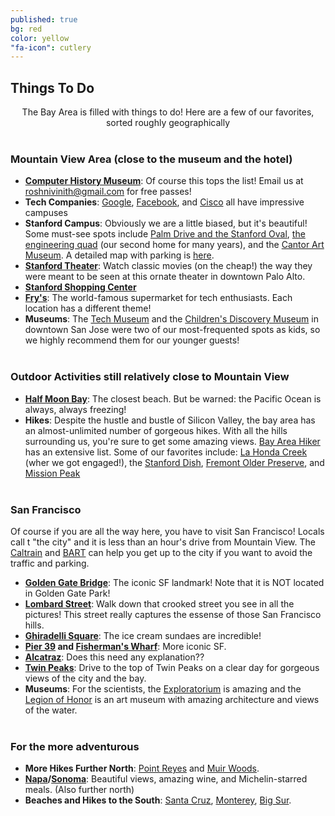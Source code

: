 ```yaml
---
published: true
bg: red
color: yellow
"fa-icon": cutlery
---
```























## Things To Do

<center>The Bay Area is filled with things to do!  Here are a few of our favorites, sorted roughly geographically<br><br></center>

### Mountain View Area (close to the museum and the hotel) <br>
- **[Computer History Museum](http://www.computerhistory.org/)**:  Of course this tops the list!  Email us at roshnivinith@gmail.com for free passes! <br>
- **Tech Companies**:  [Google](https://goo.gl/maps/bPbgYhryxiN2), [Facebook](https://goo.gl/maps/KwvFRBggN9w), and [Cisco](https://goo.gl/maps/HTYtAzco5Vp) all have impressive campuses <br>
- **Stanford Campus**:  Obviously we are a little biased, but it's beautiful!  Some must-see spots include [Palm Drive and the Stanford Oval](https://goo.gl/maps/61bb2fPvPKF2), [the engineering quad](https://goo.gl/maps/uwP2sfPy46E2) (our second home for many years), and the [Cantor Art Museum](http://museum.stanford.edu/).  A detailed map with parking is [here](http://maps.stanford.edu/sites/all/lbre-shared/files/maps/files/shared/file/maps_records/Parking_And_Circulation_Map.pdf). <br>
- **[Stanford Theater](http://www.stanfordtheatre.org/)**:  Watch classic movies (on the cheap!) the way they were meant to be seen at this ornate theater in downtown Palo Alto.<br>
- **[Stanford Shopping Center](http://www.simon.com/mall/stanford-shopping-center)**<br>
- **[Fry's](http://www.frys.com/)**:  The world-famous supermarket for tech enthusiasts.  Each location has a different theme! <br>
- **Museums**:  The [Tech Museum](http://www.thetech.org/) and the [Children's Discovery Museum](https://www.cdm.org/) in downtown San Jose were two of our most-frequented spots as kids, so we highly recommend them for our younger guests!<br><br>

### Outdoor Activities still relatively close to Mountain View <br>
- **[Half Moon Bay](http://www.visithalfmoonbay.org/)**:  The closest beach.  But be warned:  the Pacific Ocean is always, always freezing!<br>
- **Hikes**:  Despite the hustle and bustle of Silicon Valley, the bay area has an almost-unlimited number of gorgeous hikes.  With all the hills surrounding us, you're sure to get some amazing views.  [Bay Area Hiker](http://bahiker.com/) has an extensive list.  Some of our favorites include:  [La Honda Creek](http://www.openspace.org/preserves/la-honda-creek) (wher we got engaged!), the [Stanford Dish](https://dish.stanford.edu/), [Fremont Older Preserve](http://www.openspace.org/preserves/fremont-older), and [Mission Peak](http://www.ebparks.org/parks/mission)<br><br>

### San Francisco <br>
Of course if you are all the way here, you have to visit San Francisco!  Locals call t "the city" and it is less than an hour's drive from Mountain View.  The [Caltrain](http://www.caltrain.com/) and [BART](https://www.bart.gov/) can help you get up to the city if you want to avoid the traffic and parking. <br>
- **[Golden Gate Bridge](http://www.goldengatebridge.org/)**:  The iconic SF landmark!  Note that it is NOT located in Golden Gate Park! <br>
- **[Lombard Street](https://goo.gl/maps/LZTFgtZYBDP2)**:  Walk down that crooked street you see in all the pictures!  This street really captures the essense of those San Francisco hills.<br>
- **[Ghiradelli Square](http://www.ghirardellisq.com/)**:  The ice cream sundaes are incredible!<br>
- **[Pier 39](http://www.pier39.com/) and [Fisherman's Wharf](http://www.fishermanswharf.org/)**:  More iconic SF.<br>
- **[Alcatraz](http://www.nps.gov/alca/index.htm)**:  Does this need any explanation??<br>
- **[Twin Peaks](http://sfrecpark.org/destination/twin-peaks/)**:  Drive to the top of Twin Peaks on a clear day for gorgeous views of the city and the bay.<br>
- **Museums**:  For the scientists, the [Exploratorium](http://www.exploratorium.edu/) is amazing and the [Legion of Honor](http://legionofhonor.famsf.org/) is an art museum with amazing architecture and views of the water.<br><br>

### For the more adventurous <br>
- **More Hikes Further North**:  [Point Reyes](http://www.nps.gov/pore/index.htm) and [Muir Woods](http://www.nps.gov/muwo/index.htm).<br>
- **[Napa](http://www.visitnapavalley.com/)/[Sonoma](http://www.sonomacounty.com/)**:  Beautiful views, amazing wine, and Michelin-starred meals.  (Also further north)<br>
- **Beaches and Hikes to the South**:  [Santa Cruz](http://beachboardwalk.com/), [Monterey](http://www.monterey.com/), [Big Sur](http://www.bigsurcalifornia.org/).<br>
